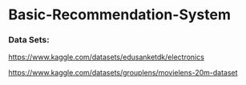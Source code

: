 # Basic-Recommendation-System

### Data Sets:
https://www.kaggle.com/datasets/edusanketdk/electronics


https://www.kaggle.com/datasets/grouplens/movielens-20m-dataset

